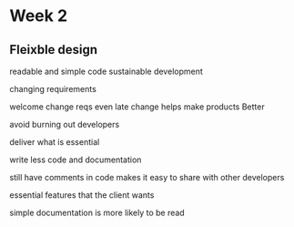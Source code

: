 # Week 2

## Fleixble design

readable and simple code
sustainable development

changing requirements

welcome change reqs even late
change helps make products Better

avoid burning out developers

deliver what is essential

write less code and documentation

still have comments in code makes it easy to share with other developers

essential features that the client wants

simple documentation is more likely to be read
